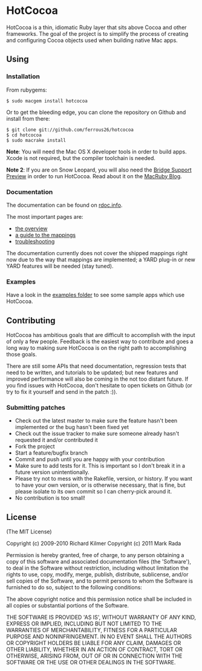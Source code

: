 # HotCocoa

HotCocoa is a thin, idiomatic Ruby layer that sits above Cocoa and
other frameworks. The goal of the project is to simplify the process of creating
and configuring Cocoa objects used when building native Mac apps.

## Using

### Installation

From rubygems:

    $ sudo macgem install hotcocoa

Or to get the bleeding edge, you can clone the repository on Github and install from there:

    $ git clone git://github.com/ferrous26/hotcocoa
    $ cd hotcocoa
    $ sudo macrake install

__Note__: You will need the Mac OS X developer tools in order
to build apps. Xcode is not required, but the compiler toolchain is
needed.

__Note 2__: If you are on Snow Leopard, you will also need the
[Bridge Support Preview](http://www.macruby.org/files/BridgeSupport%20Preview%203.zip)
in order to run HotCocoa. Read about it on the
[MacRuby Blog](http://www.macruby.org/blog/2010/10/08/bridgesupport-preview.html).

### Documentation

The documentation can be found on [rdoc.info](http://rdoc.info/github/ferrous26/hotcocoa/master/frames).

The most important pages are:

* [the overview](http://rubydoc.info/github/ferrous26/hotcocoa/master/file/docs/Overview.markdown)
* [a guide to the mappings](http://rubydoc.info/github/ferrous26/hotcocoa/master/file/docs/Mappings.markdown)
* [troubleshooting](http://rubydoc.info/github/ferrous26/hotcocoa/master/file/docs/Troubleshooting.markdown)

The documentation currently does not cover the shipped mappings right now due to the
way that mappings are implemented; a YARD plug-in or new YARD features
will be needed (stay tuned).

### Examples

Have a look in the [examples folder](https://github.com/ferrous26/hotcocoa/tree/master/examples) to see some sample apps which use HotCocoa.

## Contributing

HotCocoa has ambitious goals that are difficult to accomplish with the input of
only a few people. Feedback is the easiest way to contribute and goes a long way
to making sure HotCocoa is on the right path to accomplishing those goals.

There are still some APIs that need documentation, regression tests that need to
be written, and tutorials to be updated; but new features and improved performance
will also be coming in the not too distant future. If you find issues with
HotCocoa, don't hesitate to open tickets on Github (or try to fix it yourself and
send in the patch :)).

### Submitting patches

* Check out the latest master to make sure the feature hasn't been implemented or the bug hasn't been fixed yet
* Check out the issue tracker to make sure someone already hasn't requested it and/or contributed it
* Fork the project
* Start a feature/bugfix branch
* Commit and push until you are happy with your contribution
* Make sure to add tests for it. This is important so I don't break it in a future version unintentionally.
* Please try not to mess with the Rakefile, version, or history. If you want to have your own version, or is otherwise necessary, that is fine, but please isolate to its own commit so I can cherry-pick around it.
* No contribution is too small!

## License

(The MIT License)

Copyright (c) 2009-2010 Richard Kilmer
Copyright (c) 2011 Mark Rada

Permission is hereby granted, free of charge, to any person obtaining
a copy of this software and associated documentation files (the
'Software'), to deal in the Software without restriction, including
without limitation the rights to use, copy, modify, merge, publish,
distribute, sublicense, and/or sell copies of the Software, and to
permit persons to whom the Software is furnished to do so, subject to
the following conditions:

The above copyright notice and this permission notice shall be
included in all copies or substantial portions of the Software.

THE SOFTWARE IS PROVIDED 'AS IS', WITHOUT WARRANTY OF ANY KIND,
EXPRESS OR IMPLIED, INCLUDING BUT NOT LIMITED TO THE WARRANTIES OF
MERCHANTABILITY, FITNESS FOR A PARTICULAR PURPOSE AND NONINFRINGEMENT.
IN NO EVENT SHALL THE AUTHORS OR COPYRIGHT HOLDERS BE LIABLE FOR ANY
CLAIM, DAMAGES OR OTHER LIABILITY, WHETHER IN AN ACTION OF CONTRACT,
TORT OR OTHERWISE, ARISING FROM, OUT OF OR IN CONNECTION WITH THE
SOFTWARE OR THE USE OR OTHER DEALINGS IN THE SOFTWARE.

